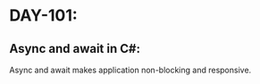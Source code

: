 # DAY-101:

## Async and await in C#:

Async and await makes application non-blocking and responsive.